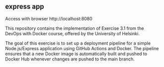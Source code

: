 ## express app

Access with browser http://localhost:8080

This repository contains the implementation of Exercise 3.1 from the DevOps with Docker course, offered by the University of Helsinki.

The goal of this exercise is to set up a deployment pipeline for a simple Node.js/Express application using GitHub Actions and Docker. The pipeline ensures that a new Docker image is automatically built and pushed to Docker Hub whenever changes are pushed to the main branch.